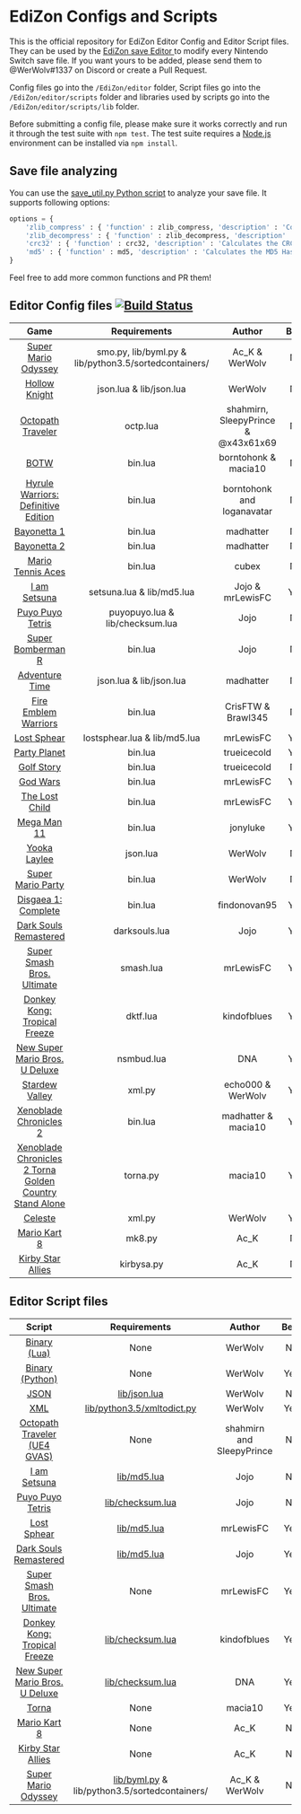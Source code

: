 # EdiZon Configs and Scripts

This is the official repository for EdiZon Editor Config and Editor Script files. They can be used by the [EdiZon save Editor
](https://github.com/WerWolv/EdiZon) to modify every Nintendo Switch save file.
If you want yours to be added, please send them to @WerWolv#1337 on Discord or create a Pull Request.

Config files go into the `/EdiZon/editor` folder, Script files go into the `/EdiZon/editor/scripts` folder and libraries used by scripts go into the `/EdiZon/editor/scripts/lib` folder.

Before submitting a config file, please make sure it works correctly and run it through the test suite with `npm test`. The test suite requires a [Node.js](https://nodejs.org/) environment can be installed via `npm install`.

## Save file analyzing
You can use the [save_util.py Python script](https://github.com/WerWolv98/EdiZon_ConfigsAndScripts/blob/master/Tools/save_util.py) to analyze your save file. It supports following options:
```python
options = {
    'zlib_compress' : { 'function' : zlib_compress, 'description' : 'Compresses file with zlib. Args: < FilePath, [CompressionLevel], [StartAddress], [EndAddress] >' },
    'zlib_decompress' : { 'function' : zlib_decompress, 'description' : 'Decompresses zlib compressed file. Args: < FilePath, [StartAddress], [EndAddress] >' },
    'crc32' : { 'function' : crc32, 'description' : 'Calculates the CRC32 checksum of a file. Args: < FilePath, [StartAddress], [EndAddress] >' },
    'md5' : { 'function' : md5, 'description' : 'Calculates the MD5 Hash of a file. Args: < FilePath, [StartAddress], [EndAddress] >' }
}
```
Feel free to add more common functions and PR them!

## Editor Config files [![Build Status](https://travis-ci.com/WerWolv/EdiZon_ConfigsAndScripts.svg?branch=master)](https://travis-ci.com/WerWolv/EdiZon_ConfigsAndScripts)

| Game                            | Requirements            | Author    | Beta     |
|:-------------------------------:|:-----------------------:|:---------:|:--------:|
| [Super Mario Odyssey](https://github.com/WerWolv98/EdiZon_ConfigsAndScripts/blob/master/Configs/0100000000010000.json)             | smo.py, lib/byml.py & lib/python3.5/sortedcontainers/| Ac_K & WerWolv  | No |
| [Hollow Knight](https://github.com/WerWolv98/EdiZon_ConfigsAndScripts/blob/master/Configs/0100633007D48000.json)                   | json.lua & lib/json.lua | WerWolv  | No |
| [Octopath Traveler](https://github.com/WerWolv98/EdiZon_ConfigsAndScripts/blob/master/Configs/0100E66006406000.json) | octp.lua      | shahmirn, SleepyPrince & @x43x61x69 | No |
| [BOTW](https://github.com/WerWolv98/EdiZon_ConfigsAndScripts/blob/master/Configs/01007EF00011E000.json)    | bin.lua | borntohonk & macia10 | No |
| [Hyrule Warriors: Definitive Edition](https://github.com/WerWolv98/EdiZon_ConfigsAndScripts/blob/master/Configs/0100AE00096EA000.json) | bin.lua | borntohonk and loganavatar | No |
| [Bayonetta 1](https://github.com/WerWolv98/EdiZon_ConfigsAndScripts/blob/master/Configs/010076F0049A2000.json) | bin.lua | madhatter | No |
| [Bayonetta 2](https://github.com/WerWolv98/EdiZon_ConfigsAndScripts/blob/master/Configs/01007960049A0000.json) | bin.lua | madhatter | No |
| [Mario Tennis Aces](https://github.com/WerWolv98/EdiZon_ConfigsAndScripts/blob/master/Configs/0100BDE00862A000.json) | bin.lua | cubex | No |
| [I am Setsuna](https://github.com/WerWolv98/EdiZon_ConfigsAndScripts/blob/master/Configs/0100849000BDA000.json) | setsuna.lua & lib/md5.lua | Jojo & mrLewisFC | Yes |
| [Puyo Puyo Tetris](https://github.com/WerWolv98/EdiZon_ConfigsAndScripts/blob/master/Configs/010053D0001BE000.json) | puyopuyo.lua & lib/checksum.lua | Jojo | No |
| [Super Bomberman R](https://github.com/WerWolv98/EdiZon_ConfigsAndScripts/blob/master/Configs/01007AD00013E000.json) | bin.lua | Jojo | No |
| [Adventure Time](https://github.com/WerWolv98/EdiZon_ConfigsAndScripts/blob/master/Configs/0100C4E004406000.json)             | json.lua & lib/json.lua         | madhatter  | No |
| [Fire Emblem Warriors](https://github.com/WerWolv98/EdiZon_ConfigsAndScripts/blob/master/Configs/0100F15003E64000.json)             | bin.lua         | CrisFTW & Brawl345  | No |
| [Lost Sphear](https://github.com/WerWolv98/EdiZon_ConfigsAndScripts/blob/master/Configs/010077B0038B2000.json) | lostsphear.lua & lib/md5.lua | mrLewisFC | Yes |
| [Party Planet](https://github.com/WerWolv98/EdiZon_ConfigsAndScripts/blob/master/Configs/01004F10066B0000.json)             | bin.lua         | trueicecold  | Yes |
| [Golf Story](https://github.com/WerWolv98/EdiZon_ConfigsAndScripts/blob/master/Configs/0100779004172000.json)             | bin.lua         | trueicecold  | No |
| [God Wars](https://github.com/WerWolv98/EdiZon_ConfigsAndScripts/blob/master/Configs/0100F3D00B032000.json)             | bin.lua         | mrLewisFC | Yes |
| [The Lost Child](https://github.com/WerWolv98/EdiZon_ConfigsAndScripts/blob/master/Configs/01008A000A404000.json)             | bin.lua         | mrLewisFC | Yes |
| [Mega Man 11](https://github.com/WerWolv98/EdiZon_ConfigsAndScripts/blob/master/Configs/0100B0C0086B0000.json)             | bin.lua         | jonyluke | Yes |
| [Yooka Laylee](https://github.com/WerWolv98/EdiZon_ConfigsAndScripts/blob/master/Configs/0100F110029C8000.json)             | json.lua         | WerWolv | No |010036B0034E4000
| [Super Mario Party](https://github.com/WerWolv98/EdiZon_ConfigsAndScripts/blob/master/Configs/010036B0034E4000.json)             | bin.lua         | WerWolv | No |
| [Disgaea 1: Complete](https://github.com/WerWolv98/EdiZon_ConfigsAndScripts/blob/master/Configs/01004B100AF18000.json)             | bin.lua         | findonovan95 | Yes |
| [Dark Souls Remastered](https://github.com/WerWolv98/EdiZon_ConfigsAndScripts/blob/master/Configs/01004AB00A260000.json)             | darksouls.lua         | Jojo | Yes |
| [Super Smash Bros. Ultimate](https://github.com/WerWolv98/EdiZon_ConfigsAndScripts/blob/master/Configs/01006A800016E000.json)             | smash.lua         | mrLewisFC | Yes |
| [Donkey Kong: Tropical Freeze](https://github.com/WerWolv98/EdiZon_ConfigsAndScripts/blob/master/Configs/0100C1F0051B6000.json)           | dktf.lua          | kindofblues | Yes |
| [New Super Mario Bros. U Deluxe](https://github.com/WerWolv98/EdiZon_ConfigsAndScripts/blob/master/Configs/0100EA80032EA000.json)           | nsmbud.lua          | DNA | Yes |
| [Stardew Valley](https://github.com/WerWolv98/EdiZon_ConfigsAndScripts/blob/master/Configs/0100E65002BB8000.json)           | xml.py          | echo000 & WerWolv | Yes |
| [Xenoblade Chronicles 2](https://github.com/WerWolv98/EdiZon_ConfigsAndScripts/blob/master/Configs/0100E95004038000.json)           | bin.lua          | madhatter & macia10 | Yes |
| [Xenoblade Chronicles 2 Torna Golden Country Stand Alone](https://github.com/WerWolv98/EdiZon_ConfigsAndScripts/blob/master/Configs/0100C9F009F7A000.json)           | torna.py          | macia10 | Yes |
| [Celeste](https://github.com/WerWolv98/EdiZon_ConfigsAndScripts/blob/master/Configs/01002B30028F6000.json)           | xml.py          | WerWolv | Yes |
| [Mario Kart 8](https://github.com/WerWolv98/EdiZon_ConfigsAndScripts/blob/master/Configs/0100152000022000.json)           | mk8.py          | Ac_K | No |
| [Kirby Star Allies](https://github.com/WerWolv98/EdiZon_ConfigsAndScripts/blob/master/Configs/01007E3006DDA000.json)           | kirbysa.py          | Ac_K | No |

## Editor Script files
| Script                            | Requirements            | Author    | Beta   |
|:---------------------------------:|:-----------------------:|:---------:|:------:|
| [Binary (Lua)](https://github.com/WerWolv98/EdiZon_ConfigsAndScripts/blob/master/Scripts/bin.lua) | None                 | WerWolv  | No |
| [Binary (Python)](https://github.com/WerWolv98/EdiZon_ConfigsAndScripts/blob/master/Scripts/bin.py) | None  | WerWolv | Yes |
| [JSON](https://github.com/WerWolv98/EdiZon_ConfigsAndScripts/blob/master/Scripts/json.lua) | [lib/json.lua](https://github.com/WerWolv98/EdiZon_ConfigsAndScripts/blob/master/Scripts/lib/json.lua) | WerWolv  | No |
| [XML](https://github.com/WerWolv/EdiZon_ConfigsAndScripts/blob/master/Scripts/xmls.py) | [lib/python3.5/xmltodict.py](https://github.com/WerWolv98/EdiZon_ConfigsAndScripts/blob/master/Scripts/lib/python3.5/xmltodict.py)  | WerWolv | Yes |
| [Octopath Traveler (UE4 GVAS)](https://github.com/WerWolv98/EdiZon_ConfigsAndScripts/blob/master/Scripts/octp.lua) | None | shahmirn and SleepyPrince | No |
| [I am Setsuna](https://github.com/WerWolv98/EdiZon_ConfigsAndScripts/blob/master/Scripts/setsuna.lua) | [lib/md5.lua](https://github.com/WerWolv98/EdiZon_ConfigsAndScripts/blob/master/Scripts/lib/md5.lua) | Jojo | No |
| [Puyo Puyo Tetris](https://github.com/WerWolv98/EdiZon_ConfigsAndScripts/blob/master/Scripts/puyopuyo.lua) | [lib/checksum.lua](https://github.com/WerWolv98/EdiZon_ConfigsAndScripts/blob/master/Scripts/lib/checksum.lua) | Jojo | No |
| [Lost Sphear](https://github.com/WerWolv98/EdiZon_ConfigsAndScripts/blob/master/Scripts/lostsphear.lua) | [lib/md5.lua](https://github.com/WerWolv98/EdiZon_ConfigsAndScripts/blob/master/Scripts/lib/md5.lua) | mrLewisFC | Yes |
| [Dark Souls Remastered](https://github.com/WerWolv98/EdiZon_ConfigsAndScripts/blob/master/Scripts/darksouls.lua) | [lib/md5.lua](https://github.com/WerWolv98/EdiZon_ConfigsAndScripts/blob/master/Scripts/lib/md5.lua) | Jojo | Yes |
| [Super Smash Bros. Ultimate](https://github.com/WerWolv98/EdiZon_ConfigsAndScripts/blob/master/Scripts/smash.lua) | None | mrLewisFC | Yes |
| [Donkey Kong: Tropical Freeze](https://github.com/WerWolv98/EdiZon_ConfigsAndScripts/blob/master/Scripts/dktf.lua) | [lib/checksum.lua](https://github.com/WerWolv98/EdiZon_ConfigsAndScripts/blob/master/Scripts/lib/checksum.lua)  | kindofblues | Yes |
| [New Super Mario Bros. U Deluxe](https://github.com/WerWolv98/EdiZon_ConfigsAndScripts/blob/master/Scripts/nsmbud.lua) | [lib/checksum.lua](https://github.com/WerWolv98/EdiZon_ConfigsAndScripts/blob/master/Scripts/lib/checksum.lua)  | DNA | Yes |
| [Torna](https://github.com/WerWolv98/EdiZon_ConfigsAndScripts/blob/master/Scripts/torna.py) | None  | macia10 | Yes |
| [Mario Kart 8](https://github.com/WerWolv98/EdiZon_ConfigsAndScripts/blob/master/Scripts/mk8.py) | None  | Ac_K | No |
| [Kirby Star Allies](https://github.com/WerWolv98/EdiZon_ConfigsAndScripts/blob/master/Scripts/kirbysa.py) | None  | Ac_K | No |
| [Super Mario Odyssey](https://github.com/WerWolv98/EdiZon_ConfigsAndScripts/blob/master/Scripts/smo.py) | [lib/byml.py](https://github.com/WerWolv98/EdiZon_ConfigsAndScripts/blob/master/Scripts/lib/byml.py) & lib/python3.5/sortedcontainers/  | Ac_K & WerWolv | No |
